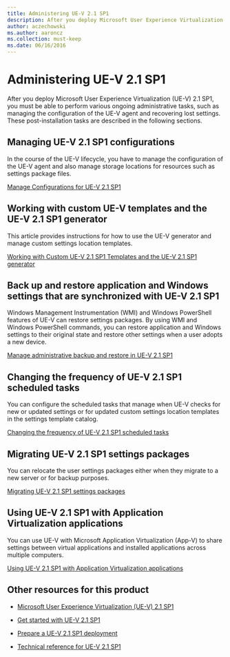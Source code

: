 ```yaml
---
title: Administering UE-V 2.1 SP1
description: After you deploy Microsoft User Experience Virtualization (UE-V) 2.1 SP1, you must be able to perform various ongoing administrative tasks, such as managing the configuration of the UE-V agent and recovering lost settings.
author: aczechowski
ms.author: aaroncz
ms.collection: must-keep
ms.date: 06/16/2016
---
```


# Administering UE-V 2.1 SP1

After you deploy Microsoft User Experience Virtualization (UE-V) 2.1 SP1, you must be able to perform various ongoing administrative tasks, such as managing the configuration of the UE-V agent and recovering lost settings. These post-installation tasks are described in the following sections.

## Managing UE-V 2.1 SP1 configurations

In the course of the UE-V lifecycle, you have to manage the configuration of the UE-V agent and also manage storage locations for resources such as settings package files.

[Manage Configurations for UE-V 2.1 SP1](manage-configurations-for-ue-v-2x-new-uevv2.md)

## Working with custom UE-V templates and the UE-V 2.1 SP1 generator

This article provides instructions for how to use the UE-V generator and manage custom settings location templates.

[Working with Custom UE-V 2.1 SP1 Templates and the UE-V 2.1 SP1 generator](working-with-custom-ue-v-2x-templates-and-the-ue-v-2x-generator-new-uevv2.md)

## Back up and restore application and Windows settings that are synchronized with UE-V 2.1 SP1

Windows Management Instrumentation (WMI) and Windows PowerShell features of UE-V can restore settings packages. By using WMI and Windows PowerShell commands, you can restore application and Windows settings to their original state and restore other settings when a user adopts a new device.

[Manage administrative backup and restore in UE-V 2.1 SP1](manage-administrative-backup-and-restore-in-ue-v-2x-new-topic-for-21.md)

## Changing the frequency of UE-V 2.1 SP1 scheduled tasks

You can configure the scheduled tasks that manage when UE-V checks for new or updated settings or for updated custom settings location templates in the settings template catalog.

[Changing the frequency of UE-V 2.1 SP1 scheduled tasks](changing-the-frequency-of-ue-v-2x-scheduled-tasks-both-uevv2.md)

## Migrating UE-V 2.1 SP1 settings packages

You can relocate the user settings packages either when they migrate to a new server or for backup purposes.

[Migrating UE-V 2.1 SP1 settings packages](migrating-ue-v-2x-settings-packages-both-uevv2.md)

## Using UE-V 2.1 SP1 with Application Virtualization applications

You can use UE-V with Microsoft Application Virtualization (App-V) to share settings between virtual applications and installed applications across multiple computers.

[Using UE-V 2.1 SP1 with Application Virtualization applications](using-ue-v-2x-with-application-virtualization-applications-both-uevv2.md)

## Other resources for this product

- [Microsoft User Experience Virtualization (UE-V) 2.1 SP1](index.md)

- [Get started with UE-V 2.1 SP1](get-started-with-ue-v-2x-new-uevv2.md)

- [Prepare a UE-V 2.1 SP1 deployment](prepare-a-ue-v-2x-deployment-new-uevv2.md)

- [Technical reference for UE-V 2.1 SP1](technical-reference-for-ue-v-2x-both-uevv2.md)


